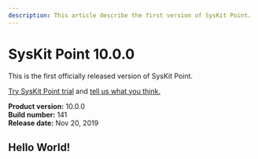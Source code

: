 ```yaml
---
description: This article describe the first version of SysKit Point.
---
```


# SysKit Point 10.0.0

This is the first officially released version of SysKit Point.

[Try SysKit Point trial](https://syskit.com/products/point/download/) and [tell us what you think.](https://www.syskit.com/company/contact-us/)

**Product version:** 10.0.0  
**Build number:** 141  
**Release date:** Nov 20, 2019

## Hello World!




